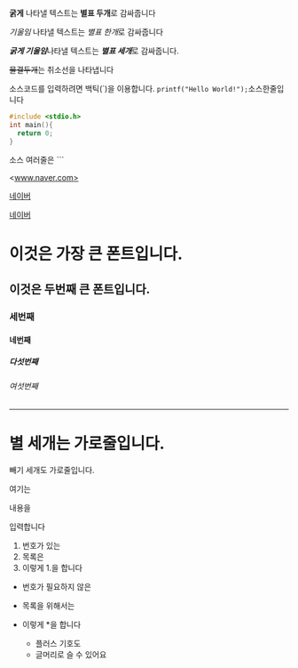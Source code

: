 **굵게** 나타낼 텍스트는 **별표 두개**로 감싸줍니다

*기울임* 나타낼 텍스트는 *별표 한개*로 감싸줍니다

***굵게 기울임***나타낼 텍스트는 ***별표 세개***로 감싸줍니다.

~~물결두개~~는 취소선을 나타냅니다

소스코드를 입력하려면 백틱(\`)을 이용합니다. `printf("Hello World!");`소스한줄입니다

```C
#include <stdio.h>
int main(){
  return 0;
}
```

소스 여러줄은 \``` 

<www.naver.com>

[네이버](www.naver.com)

[네이버](www.naver.com, "클릭하면 네이버로 이동합니다")

# 이것은 가장 큰 폰트입니다.
## 이것은 두번째 큰 폰트입니다.
### 세번째
#### 네번째
##### 다섯번째
###### 여섯번째

***
별 세개는 가로줄입니다.
===
빼기 세개도 가로줄입니다.

여기는 

내용을 

입력합니다

1. 번호가 있는
2. 목록은
3. 이렇게 1.을 합니다

* 번호가 필요하지 않은
* 목록을 위해서는
* 이렇게 *을 합니다

  + 플러스 기호도
  + 글머리로 슬 수 있어요

